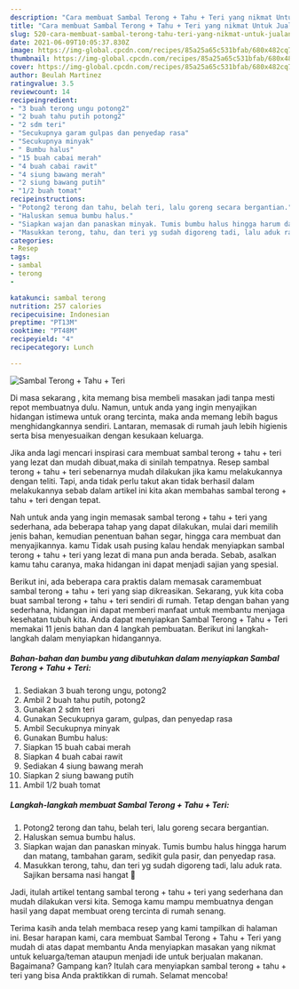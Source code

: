 ```yaml
---
description: "Cara membuat Sambal Terong + Tahu + Teri yang nikmat Untuk Jualan"
title: "Cara membuat Sambal Terong + Tahu + Teri yang nikmat Untuk Jualan"
slug: 520-cara-membuat-sambal-terong-tahu-teri-yang-nikmat-untuk-jualan
date: 2021-06-09T10:05:37.830Z
image: https://img-global.cpcdn.com/recipes/85a25a65c531bfab/680x482cq70/sambal-terong-tahu-teri-foto-resep-utama.jpg
thumbnail: https://img-global.cpcdn.com/recipes/85a25a65c531bfab/680x482cq70/sambal-terong-tahu-teri-foto-resep-utama.jpg
cover: https://img-global.cpcdn.com/recipes/85a25a65c531bfab/680x482cq70/sambal-terong-tahu-teri-foto-resep-utama.jpg
author: Beulah Martinez
ratingvalue: 3.5
reviewcount: 14
recipeingredient:
- "3 buah terong ungu potong2"
- "2 buah tahu putih potong2"
- "2 sdm teri"
- "Secukupnya garam gulpas dan penyedap rasa"
- "Secukupnya minyak"
- " Bumbu halus"
- "15 buah cabai merah"
- "4 buah cabai rawit"
- "4 siung bawang merah"
- "2 siung bawang putih"
- "1/2 buah tomat"
recipeinstructions:
- "Potong2 terong dan tahu, belah teri, lalu goreng secara bergantian."
- "Haluskan semua bumbu halus."
- "Siapkan wajan dan panaskan minyak. Tumis bumbu halus hingga harum dan matang, tambahan garam, sedikit gula pasir, dan penyedap rasa."
- "Masukkan terong, tahu, dan teri yg sudah digoreng tadi, lalu aduk rata. Sajikan bersama nasi hangat 🥰"
categories:
- Resep
tags:
- sambal
- terong
- 

katakunci: sambal terong  
nutrition: 257 calories
recipecuisine: Indonesian
preptime: "PT13M"
cooktime: "PT48M"
recipeyield: "4"
recipecategory: Lunch

---
```



![Sambal Terong + Tahu + Teri](https://img-global.cpcdn.com/recipes/85a25a65c531bfab/680x482cq70/sambal-terong-tahu-teri-foto-resep-utama.jpg)

Di masa  sekarang , kita memang bisa membeli masakan jadi tanpa mesti repot membuatnya dulu. Namun, untuk anda yang ingin menyajikan hidangan istimewa untuk orang tercinta, maka anda memang lebih bagus menghidangkannya sendiri. Lantaran, memasak di rumah jauh lebih higienis serta bisa menyesuaikan dengan kesukaan keluarga.

Jika anda lagi mencari inspirasi cara membuat sambal terong + tahu + teri yang lezat dan mudah dibuat,maka di sinilah tempatnya. Resep sambal terong + tahu + teri  sebenarnya mudah dilakukan jika kamu melakukannya dengan teliti. Tapi, anda tidak perlu takut akan tidak berhasil dalam melakukannya 
sebab dalam artikel ini kita akan membahas sambal terong + tahu + teri dengan tepat.  



Nah untuk anda yang ingin memasak sambal terong + tahu + teri yang sederhana, ada beberapa tahap yang dapat dilakukan, mulai dari memilih jenis bahan, kemudian penentuan bahan segar, hingga cara membuat dan menyajikannya. kamu Tidak usah pusing kalau hendak menyiapkan sambal terong + tahu + teri yang lezat di mana pun anda berada. Sebab, asalkan kamu  tahu caranya, maka hidangan ini dapat menjadi sajian yang spesial.

Berikut ini, ada beberapa cara praktis  dalam memasak caramembuat sambal terong + tahu + teri yang siap dikreasikan. Sekarang, yuk kita coba buat sambal terong + tahu + teri sendiri di rumah. Tetap dengan bahan yang sederhana, hidangan ini dapat memberi manfaat untuk membantu menjaga kesehatan tubuh kita. Anda dapat menyiapkan Sambal Terong + Tahu + Teri memakai 11 jenis bahan dan 4 langkah pembuatan. Berikut ini langkah-langkah dalam menyiapkan hidangannya.

<!--inarticleads1-->

##### Bahan-bahan dan bumbu yang dibutuhkan dalam menyiapkan Sambal Terong + Tahu + Teri:

1. Sediakan 3 buah terong ungu, potong2
1. Ambil 2 buah tahu putih, potong2
1. Gunakan 2 sdm teri
1. Gunakan Secukupnya garam, gulpas, dan penyedap rasa
1. Ambil Secukupnya minyak
1. Gunakan  Bumbu halus:
1. Siapkan 15 buah cabai merah
1. Siapkan 4 buah cabai rawit
1. Sediakan 4 siung bawang merah
1. Siapkan 2 siung bawang putih
1. Ambil 1/2 buah tomat




<!--inarticleads2-->

##### Langkah-langkah membuat Sambal Terong + Tahu + Teri:

1. Potong2 terong dan tahu, belah teri, lalu goreng secara bergantian.
1. Haluskan semua bumbu halus.
1. Siapkan wajan dan panaskan minyak. Tumis bumbu halus hingga harum dan matang, tambahan garam, sedikit gula pasir, dan penyedap rasa.
1. Masukkan terong, tahu, dan teri yg sudah digoreng tadi, lalu aduk rata. Sajikan bersama nasi hangat 🥰




Jadi, itulah artikel tentang  sambal terong + tahu + teri  yang sederhana dan mudah dilakukan versi kita. Semoga kamu mampu membuatnya dengan hasil yang dapat membuat oreng tercinta di rumah senang. 

Terima kasih anda telah membaca resep yang kami tampilkan di halaman ini. Besar harapan kami, cara membuat  Sambal Terong + Tahu + Teri yang mudah di atas dapat membantu Anda menyiapkan masakan yang nikmat untuk keluarga/teman ataupun menjadi ide untuk berjualan makanan. Bagaimana? Gampang kan? Itulah cara menyiapkan sambal terong + tahu + teri yang bisa Anda praktikkan di rumah. Selamat mencoba!

